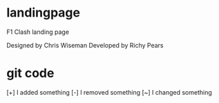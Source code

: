 # landingpage

F1 Clash landing page

Designed by Chris Wiseman
Developed by Richy Pears

# git code

[+] I added something
[-] I removed something
[~] I changed something

